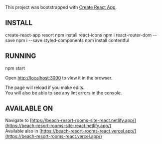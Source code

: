This project was bootstrapped with [Create React App](https://github.com/facebook/create-react-app).

## INSTALL

create-react-app resort
npm install react-icons
npm i react-router-dom --save
npm i --save styled-components
npm install contentful

## RUNNING

npm start

Open [http://localhost:3000](http://localhost:3000) to view it in the browser.

The page will reload if you make edits.<br />
You will also be able to see any lint errors in the console.

## AVAILABLE ON

Navigate to [https://beach-resort-rooms-site-react.netlify.app/](https://beach-resort-rooms-site-react.netlify.app/)<br />
Available also in [https://beach-resort-rooms-react.vercel.app/](https://beach-resort-rooms-react.vercel.app/)
